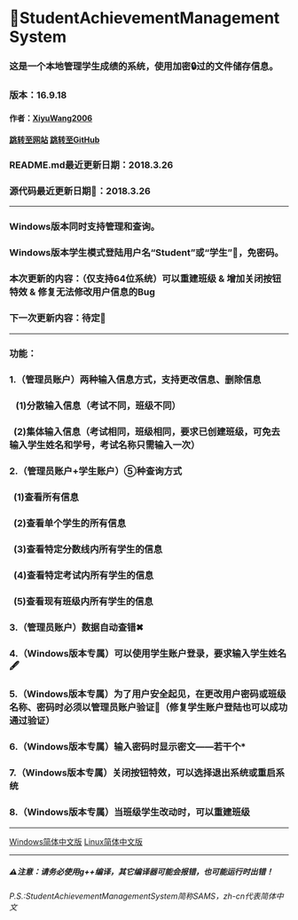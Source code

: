 # 💯StudentAchievementManagementSystem
<h3>这是一个本地管理学生成绩的系统，使用加密🔒过的文件储存信息。</h3>
<h3>版本：16.9.18</h3>
<h4>作者：<a href="https://github.com/XiyuWang2006/">XiyuWang2006</a></h4>
<h4><a href="https://xiyuwang2006.github.io/StudentAchievementManagementSystem/">跳转至网站</a>  <a href="https://github.com/XiyuWang2006/StudentAchievementManagementSystem/">跳转至GitHub</a></h4>
<h3>README.md最近更新日期：2018.3.26</h3>
<h3>源代码最近更新日期📅：2018.3.26</h3>
<hr />
<h3>Windows版本同时支持管理和查询。</h3> 
<h3>Windows版本学生模式登陆用户名“Student”或“学生”👱，免密码。</h3>
<h3>本次更新的内容：（仅支持64位系统）可以重建班级 & 增加关闭按钮特效 & 修复无法修改用户信息的Bug</h3>
<h3>下一次更新内容：待定🏴</h3>
<hr />

<h3>功能：</h3>
<h3>1.（管理员账户）两种输入信息方式，支持更改信息、删除信息</h3>
<h3>    (1)分散输入信息（考试不同，班级不同）</h3>
<h3>    (2)集体输入信息（考试相同，班级相同，要求已创建班级，可免去输入学生姓名和学号，考试名称只需输入一次）</h3>
<h3>2.（管理员账户+学生账户）⑤种查询方式</h3>
<h3>    (1)查看所有信息</h3>
<h3>    (2)查看单个学生的所有信息</h3>
<h3>    (3)查看特定分数线内所有学生的信息</h3>
<h3>    (4)查看特定考试内所有学生的信息</h3>
<h3>    (5)查看现有班级内所有学生的信息</h3>
<h3>3.（管理员账户）数据自动查错✖</h3>
<h3>4.（Windows版本专属）可以使用学生账户登录，要求输入学生姓名🖋</h3>
<h3>5.（Windows版本专属）为了用户安全起见，在更改用户密码或班级名称、密码时必须以管理员账户验证🛂（修复学生账户登陆也可以成功通过验证）</h3>
<h3>6.（Windows版本专属）输入密码时显示密文——若干个*</h3>
<h3>7.（Windows版本专属）关闭按钮特效，可以选择退出系统或重启系统</h3>
<h3>8.（Windows版本专属）当班级学生改动时，可以重建班级</h3>
<hr />
<p><a href="https://xiyuwang2006.github.io/StudentAchievementManagementSystem/WindowsEdition/">Windows简体中文版</a>
 <a href="https://xiyuwang2006.github.io/StudentAchievementManagementSystem/LinuxEdition/">Linux简体中文版</a></p>
<hr />
<h5>⚠注意：请务必使用g++编译，其它编译器可能会报错，也可能运行时出错！</h5>
<h6>P.S.:StudentAchievementManagementSystem简称SAMS，zh-cn代表简体中文</h6>
